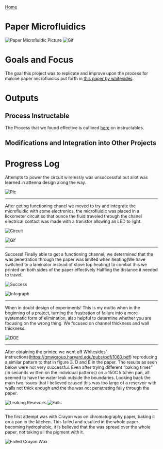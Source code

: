 [Home](index.md)

Paper Microfluidics
=====================
![Paper Microfluidic Picture](https://i.imgur.com/aXYnpVFm.jpg) ![Gif](https://i.imgur.com/FAcz3JJ.gif)

Goals and Focus
=================

The goal this project was to replicate and improve upon the process for makine paper microfluidics put forth in [this paper by whitesides](https://gmwgroup.harvard.edu/pubs/pdf/1060.pdf). 

Outputs
=============

## Process Instructable


The Process that we found effective is outlined [here](https://www.instructables.com/id/Wax-Paper-Microfluidics/) on instructables.


## Modifications and Integration into Other Projects



Progress Log
=================

Attempts to power the circuit wirelessly was unsuccessful but allot was learned in attenna design along the way.

![Pic](https://i.imgur.com/sBZFZsAm.jpg)

------------------------------------------------------------------------


After geting functioning chanel we moved to try and integrate the microfluidic with some electronics, the microfluidic was placed in a lickometer circuit so that ounce the fluid traveled through the chanel electrical contact was made with a tranistor allowing an LED to light.


![Circuit](https://i.imgur.com/fxEbNYmm.jpg)

![Gif](https://i.imgur.com/FAcz3JJ.gif)

---------------------------------------------------------------------------------------
Success! Finally able to get a functioning channel, we determined that the was penetration through the paper was limited when heating(We have switched to a laminator instead of stove top heating) to combat this we printed on both sides of the paper effectively Halfling the distance it needed to travel.


![Success](http://i.imgur.com/J7JiPram.jpg)

![Infograph](http://i.imgur.com/1nKXJLzm.jpg)

---------------------------------------------------------

When in doubt design of experiments! This is my motto when in the beginning of a project, turning the frustration of failure into a more systematic form of elimination, also helpful to determine whether you are focusing on the wrong thing. We focused on channel thickness and wall thickness.

![DOE](http://i.imgur.com/P4YcS4m.jpg)


---------------------------------------------------------

After obtaining the printer, we went off Whitesides’ instructions(https://gmwgroup.harvard.edu/pubs/pdf/1060.pdf) reproducing a similar pattern to that in figure 3. D and E in the paper. The results as seen below were not very successful. Even after trying different “baking times” (in seconds written on the individual patterns) on a 150C kitchen pan, all seemed to have the water leak outside the boundaries. Looking back the main two issues that I believed caused this was too large of a reservoir with walls not thick enough and the the wax not penetrating fully through the paper. 

![Leaking Resevoirs](http://i.imgur.com/cvV3F5F.jpg)
![Fails](https://i.imgur.com/kKbo2cr.jpg)

---------------------------------------------------------

The first attempt was with Crayon wax on chromatography paper, baking it on a pan in the kitchen. This failed and resulted in the whole paper becoming hydrophobic, it is believed that the was spread over the whole paper, not taking all the pigment with it.

![Failed Crayon Wax](http://i.imgur.com/OlOlUlk.jpg)
